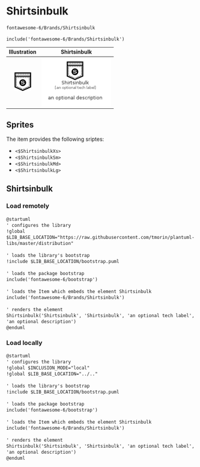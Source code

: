 # Shirtsinbulk


```text
fontawesome-6/Brands/Shirtsinbulk
```

```text
include('fontawesome-6/Brands/Shirtsinbulk')
```



| Illustration | Shirtsinbulk |
| :---: | :---: |
| ![illustration for Illustration](../../fontawesome-6/Brands/Shirtsinbulk.png) | ![illustration for Shirtsinbulk](../../fontawesome-6/Brands/Shirtsinbulk.Local.png) |



## Sprites
The item provides the following sriptes:

- `<$ShirtsinbulkXs>`
- `<$ShirtsinbulkSm>`
- `<$ShirtsinbulkMd>`
- `<$ShirtsinbulkLg>`





## Shirtsinbulk

### Load remotely
```plantuml
@startuml
' configures the library
!global $LIB_BASE_LOCATION="https://raw.githubusercontent.com/tmorin/plantuml-libs/master/distribution"

' loads the library's bootstrap
!include $LIB_BASE_LOCATION/bootstrap.puml

' loads the package bootstrap
include('fontawesome-6/bootstrap')

' loads the Item which embeds the element Shirtsinbulk
include('fontawesome-6/Brands/Shirtsinbulk')

' renders the element
Shirtsinbulk('Shirtsinbulk', 'Shirtsinbulk', 'an optional tech label', 'an optional description')
@enduml
```

### Load locally
```plantuml
@startuml
' configures the library
!global $INCLUSION_MODE="local"
!global $LIB_BASE_LOCATION="../.."

' loads the library's bootstrap
!include $LIB_BASE_LOCATION/bootstrap.puml

' loads the package bootstrap
include('fontawesome-6/bootstrap')

' loads the Item which embeds the element Shirtsinbulk
include('fontawesome-6/Brands/Shirtsinbulk')

' renders the element
Shirtsinbulk('Shirtsinbulk', 'Shirtsinbulk', 'an optional tech label', 'an optional description')
@enduml
```

